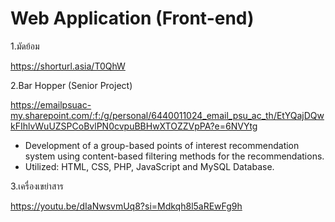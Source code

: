 # Web Application (Front-end)
1.มัดย้อม

https://shorturl.asia/T0QhW


2.Bar Hopper (Senior Project)

https://emailpsuac-my.sharepoint.com/:f:/g/personal/6440011024_email_psu_ac_th/EtYQajDQwkFIhlvWuUZSPCoBvlPN0cvpuBBHwXTOZZVpPA?e=6NVYtg
- Development of a group-based points of interest recommendation system using content-based filtering methods for the recommendations.
- Utilized: HTML, CSS, PHP, JavaScript and MySQL Database.


3.เครื่องเขย่าสาร

https://youtu.be/dIaNwsvmUq8?si=Mdkqh8l5aREwFg9h
